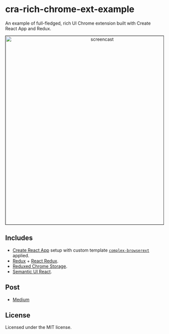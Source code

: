 # cra-rich-chrome-ext-example

An example of full-fledged, rich UI Chrome extension built with Create React App and Redux.

<p align='center'>
<img src='https://repository-images.githubusercontent.com/286774997/de8a4080-dbfe-11ea-8a53-4b02284a7145' width='600' border='1' alt='screencast'>
</p>

## Includes

* [Create React App](https://www.github.com/facebook/create-react-app) setup with custom template [`complex-browserext`](https://www.npmjs.com/package/cra-template-complex-browserext) applied.
* [Redux](https://www.github.com/reduxjs/redux) + [React Redux](https://github.com/reduxjs/react-redux).
* [Reduxed Chrome Storage](https://github.com/hindmost/reduxed-chrome-storage).
* [Semantic UI React](https://github.com/Semantic-Org/Semantic-UI-React).

## Post
* [Medium](https://levelup.gitconnected.com/how-to-build-a-rich-chrome-extension-quickly-with-create-react-app-and-redux-d9b64cf64832)


## License

Licensed under the MIT license.

